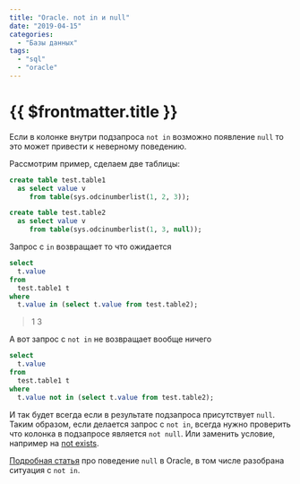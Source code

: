 ```yaml
---
title: "Oracle. not in и null"
date: "2019-04-15"
categories: 
  - "Базы данных"
tags: 
  - "sql"
  - "oracle"
---
```


# {{ $frontmatter.title }}

Если в колонке внутри подзапроса `not in` возможно появление `null` то это может привести к неверному поведению.

Рассмотрим пример, сделаем две таблицы:

```sql
create table test.table1 
  as select value v 
     from table(sys.odcinumberlist(1, 2, 3));

create table test.table2 
  as select value v 
     from table(sys.odcinumberlist(1, 3, null));
```

Запрос с `in` возвращает то что ожидается

```sql
select 
  t.value 
from 
  test.table1 t 
where 
  t.value in (select t.value from test.table2);
```

> 1 3

А вот запрос с `not in` не возвращает вообще ничего

```sql
select 
  t.value 
from 
  test.table1 t 
where 
  t.value not in (select t.value from test.table2);
```

И так будет всегда если в результате подзапроса присутствует `null`. Таким образом, если делается запрос с `not in`, всегда нужно проверить что колонка в подзапросе является `not null`. Или заменить условие, например на [not exists](https://asktom.oracle.com/pls/asktom/f?p=100:11:0::no::p11_question_id:442029737684).

[Подробная статья](https://habr.com/ru/post/127327/) про поведение `null` в Oracle, в том числе разобрана ситуация с `not in`.
